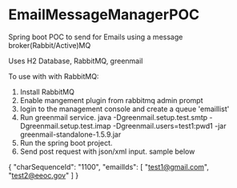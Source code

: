 # EmailMessageManagerPOC
Spring boot POC to send for Emails using a message broker(Rabbit/Active)MQ

Uses H2 Database, RabbitMQ, greenmail


To use with with RabbitMQ:

1. Install RabbitMQ
2. Enable mangement plugin from rabbitmq admin prompt
3. login to the management console and create a queue 'emaillist'
4. Run greenmail service. java -Dgreenmail.setup.test.smtp -Dgreenmail.setup.test.imap -Dgreenmail.users=test1:pwd1 -jar greenmail-standalone-1.5.9.jar
5. Run the spring boot project.
6. Send post request with json/xml input. sample below

{
   "charSequenceId": "1100",
   "emailIds": [
      "test1@gmail.com",
      "test2@eeoc.gov"
   ]
}
